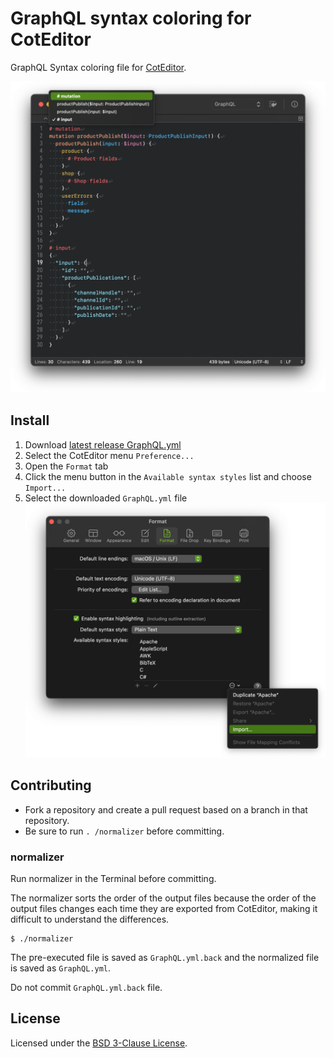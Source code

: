 GraphQL syntax coloring for CotEditor
================

GraphQL Syntax coloring file for [CotEditor](https://coteditor.com/).

![preview](preview.png)

## Install

1. Download [latest release GraphQL.yml](https://github.com/hazi/graphql-syntax-coteditor/releases/latest/download/GraphQL.yml)
2. Select the CotEditor menu `Preference...`
3. Open the `Format` tab
4. Click the menu button in the `Available syntax styles` list and choose `Import...`
5. Select the downloaded `GraphQL.yml` file
![Import](import.png)


## Contributing

* Fork a repository and create a pull request based on a branch in that repository.
* Be sure to run `. /normalizer` before committing.

### normalizer

Run normalizer in the Terminal before committing.

The normalizer sorts the order of the output files because the order of the output files changes each time they are exported from CotEditor, making it difficult to understand the differences.

```
$ ./normalizer
```

The pre-executed file is saved as `GraphQL.yml.back` and the normalized file is saved as `GraphQL.yml`.

Do not commit `GraphQL.yml.back` file.

## License

Licensed under the [BSD 3-Clause License](./LICENSE).
